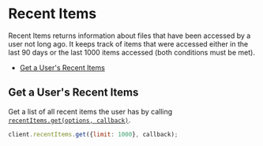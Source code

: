 Recent Items
============

Recent Items returns information about files that have been accessed by a user not long ago. It keeps track of items that were accessed either in the last 90 days or the last 1000 items accessed (both conditions must be met).

<!-- START doctoc generated TOC please keep comment here to allow auto update -->
<!-- DON'T EDIT THIS SECTION, INSTEAD RE-RUN doctoc TO UPDATE -->


- [Get a User's Recent Items](#get-a-users-recent-items)

<!-- END doctoc generated TOC please keep comment here to allow auto update -->


Get a User's Recent Items
-------------------------

Get a list of all recent items the user has by calling
[`recentItems.get(options, callback)`](http://opensource.box.com/box-node-sdk/jsdoc/RecentItems.html#get).

```js
client.recentItems.get({limit: 1000}, callback);
```
